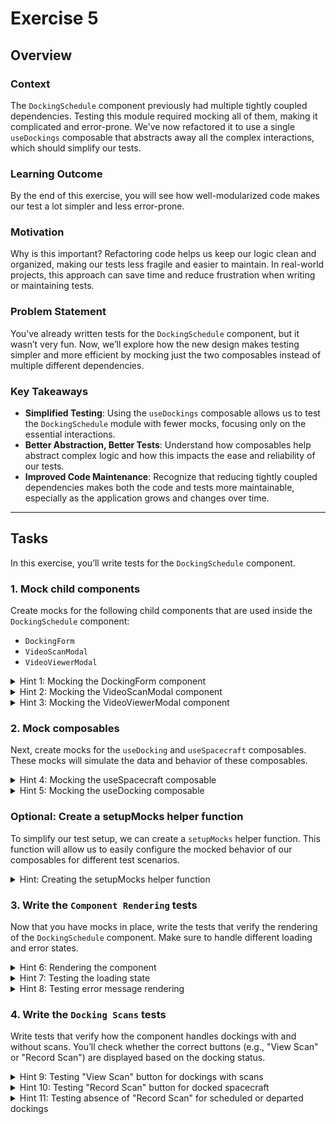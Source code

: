 # Exercise 5

## Overview

### **Context**

The `DockingSchedule` component previously had multiple tightly coupled dependencies. Testing this module required mocking all of them, making it complicated and error-prone. We've now refactored it to use a single `useDockings` composable that abstracts away all the complex interactions, which should simplify our tests.

### **Learning Outcome**

By the end of this exercise, you will see how well-modularized code makes our test a lot simpler and less error-prone.

### **Motivation**

Why is this important? Refactoring code helps us keep our logic clean and organized, making our tests less fragile and easier to maintain. In real-world projects, this approach can save time and reduce frustration when writing or maintaining tests.

### **Problem Statement**

You’ve already written tests for the `DockingSchedule` component, but it wasn’t very fun. Now, we’ll explore how the new design makes testing simpler and more efficient by mocking just the two composables instead of multiple different dependencies.

### **Key Takeaways**

- **Simplified Testing**: Using the `useDockings` composable allows us to test the `DockingSchedule` module with fewer mocks, focusing only on the essential interactions.
- **Better Abstraction, Better Tests**: Understand how composables help abstract complex logic and how this impacts the ease and reliability of our tests.
- **Improved Code Maintenance**: Recognize that reducing tightly coupled dependencies makes both the code and tests more maintainable, especially as the application grows and changes over time.

---

## Tasks

In this exercise, you’ll write tests for the `DockingSchedule` component.

### 1. Mock child components

Create mocks for the following child components that are used inside the `DockingSchedule` component:

- `DockingForm`
- `VideoScanModal`
- `VideoViewerModal`

<details>
  <summary>Hint 1: Mocking the DockingForm component</summary>

```javascript
vi.mock('./DockingForm.vue', () => ({
  default: {
    name: 'DockingForm',
    template: '<div data-testid="docking-form"></div>',
  },
}));
```

This mock provides a minimal version of the `DockingForm` component with a `data-testid` for identification in your tests.

</details>

<details>
  <summary>Hint 2: Mocking the VideoScanModal component</summary>

```javascript
vi.mock('./VideoScanModal.vue', () => ({
  default: {
    name: 'VideoScanModal',
    template: '<div data-testid="video-scan-modal"></div>',
  },
}));
```

This mock replaces the `VideoScanModal` component with a simple template for testing purposes.

</details>

<details>
  <summary>Hint 3: Mocking the VideoViewerModal component</summary>

```javascript
vi.mock('./VideoViewerModal.vue', () => ({
  default: {
    name: 'VideoViewerModal',
    template:
      '<div data-testid="video-viewer-modal"></div>',
  },
}));
```

This mock gives you a basic implementation of the `VideoViewerModal` component.

</details>

### 2. Mock composables

Next, create mocks for the `useDocking` and `useSpacecraft` composables. These mocks will simulate the data and behavior of these composables.

<details>
  <summary>Hint 4: Mocking the useSpacecraft composable</summary>

```javascript
vi.mock('@/composables/useSpacecraft', () => ({
  useSpacecraft: vi.fn(),
}));
```

This mock provides dummy spacecraft data and simulates the loading and error states of the `useSpacecraft` composable.

</details>

<details>
  <summary>Hint 5: Mocking the useDocking composable</summary>

```javascript
vi.mock('@/composables/useDocking', () => ({
  useDocking: vi.fn(),
}));
```

This mock replaces the `useDocking` composable with fake docking data and functions for `scheduleDocking` and `updateDocking`.

</details>

### Optional: Create a setupMocks helper function

To simplify our test setup, we can create a `setupMocks` helper function. This function will allow us to easily configure the mocked behavior of our composables for different test scenarios.

<details>
  <summary>Hint: Creating the setupMocks helper function</summary>

```javascript
const mockSpacecrafts = ref([
  {
    id: '1',
    name: 'Spacecraft 1',
    captain: 'Captain 1',
    type: 'type1',
  },
  {
    id: '2',
    name: 'Spacecraft 2',
    captain: 'Captain 2',
    type: 'type2',
  },
]);

const mockDockings = ref([
  {
    id: '1',
    spacecraftId: '1',
    dockingTime: '2023-04-15T10:00:00Z',
    bayId: 1,
    status: 'scheduled',
  },
  {
    id: '2',
    spacecraftId: '2',
    dockingTime: '2023-04-16T14:00:00Z',
    bayId: 2,
    status: 'docked',
    scan: new Blob(),
  },
]);

const setupMocks = ({
  spacecraftLoading = false,
  spacecraftError = null,
  dockingLoading = false,
  dockingError = null,
  dockings = mockDockings,
} = {}) => {
  vi.mocked(useSpacecraft).mockReturnValue({
    spacecrafts: computed(() => mockSpacecrafts.value),
    loading: computed(() => spacecraftLoading),
    error: computed(() => spacecraftError),
    addSpacecraft: vi.fn(),
    updateSpacecraft: vi.fn(),
  });

  vi.mocked(useDocking).mockReturnValue({
    dockings: computed(() => dockings.value),
    loading: computed(() => dockingLoading),
    error: computed(() => dockingError || null),
    scheduleDocking: vi.fn(),
    updateDocking: vi.fn(),
    addScanToDocking: vi.fn(),
  });
};
```

This function allows you to pass an object with properties corresponding to the composables and their mocked behavior.

</details>

### 3. Write the `Component Rendering` tests

Now that you have mocks in place, write the tests that verify the rendering of the `DockingSchedule` component. Make sure to handle different loading and error states.

<details>
  <summary>Hint 6: Rendering the component</summary>

```javascript
render(DockingSchedule);

expect(screen.getByText('Docking Schedule')).toBeTruthy();
expect(screen.getByText('Schedule Docking')).toBeTruthy();
```

This test checks that the `DockingSchedule` component renders the title and the button to schedule a docking.

</details>

<details>
  <summary>Hint 7: Testing the loading state</summary>

```javascript
setupMocks({ dockingLoading: true });
render(DockingSchedule);

expect(screen.getByText('Loading...')).toBeTruthy();
```

Use the mock setup to simulate the loading state and verify that the component displays a "Loading..." message.

</details>

<details>
  <summary>Hint 8: Testing error message rendering</summary>

```javascript
setupMocks({
  dockingError: new Error('Test error message'),
});
render(DockingSchedule);

expect(screen.getByText('Test error message')).toBeTruthy();
```

This test verifies that the component correctly displays an error message when there's an issue with fetching the docking data.

</details>

### 4. Write the `Docking Scans` tests

Write tests that verify how the component handles dockings with and without scans. You’ll check whether the correct buttons (e.g., "View Scan" or "Record Scan") are displayed based on the docking status.

<details>
  <summary>Hint 9: Testing "View Scan" button for dockings with scans</summary>

```javascript
expect(screen.getByText('View Scan')).toBeTruthy();
```

This test checks that the "View Scan" button is displayed for dockings that have associated scan data.

</details>

<details>
  <summary>Hint 10: Testing "Record Scan" button for docked spacecraft</summary>

```javascript
expect(screen.getByText('Record Scan')).toBeTruthy();
```

This test ensures that the "Record Scan" button is only displayed for docked spacecraft that are eligible for scanning.

</details>

<details>
  <summary>Hint 11: Testing absence of "Record Scan" for scheduled or departed dockings</summary>

```javascript
expect(screen.queryByText('Record Scan')).toBeNull();
```

Use `queryByText` to ensure that the "Record Scan" button is not displayed for scheduled or departed dockings.

</details>
